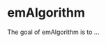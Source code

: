 
<!-- README.md is generated from README.Rmd. Please edit that file -->

# emAlgorithm

<!-- badges: start -->
<!-- badges: end -->

The goal of emAlgorithm is to …
